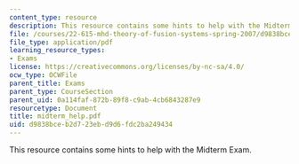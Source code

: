 ```yaml
---
content_type: resource
description: This resource contains some hints to help with the Midterm Exam.
file: /courses/22-615-mhd-theory-of-fusion-systems-spring-2007/d9838bceb2d723ebd9d6fdc2ba249434_midterm_help.pdf
file_type: application/pdf
learning_resource_types:
- Exams
license: https://creativecommons.org/licenses/by-nc-sa/4.0/
ocw_type: OCWFile
parent_title: Exams
parent_type: CourseSection
parent_uid: 0a114faf-872b-89f8-c9ab-4cb6843287e9
resourcetype: Document
title: midterm_help.pdf
uid: d9838bce-b2d7-23eb-d9d6-fdc2ba249434
---
```

This resource contains some hints to help with the Midterm Exam.